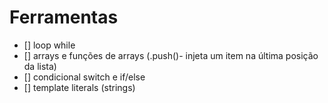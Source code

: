 # Ferramentas

- [] loop while
- [] arrays e funções de arrays (.push()- injeta um item na última posição da lista)
- [] condicional switch e if/else
- [] template literals (strings)
